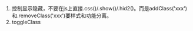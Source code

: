 1. 控制显示隐藏，不要在js上直接.css()/.show()/.hid2()。而是addClass('xxx')和.removeClass('xxx')要样式和功能分离。
2. toggleClass